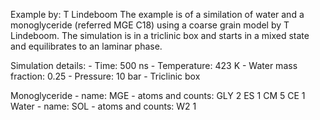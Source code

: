 Example by: T Lindeboom
The example is of a similation of water and a monoglyceride (referred MGE C18) 
using a coarse grain model by T Lindeboom. The simulation is in a triclinic box 
and starts in a mixed state and equilibrates to an laminar phase.

Simulation details:
    - Time: 500 ns
    - Temperature: 423 K
    - Water mass fraction: 0.25
    - Pressure: 10 bar
    - Triclinic box

Monoglyceride
    - name: MGE
    - atoms and counts:
        GLY 2
        ES 1
        CM 5
        CE 1
Water
    - name: SOL
    - atoms and counts:
        W2 1
